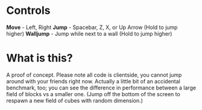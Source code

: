 # Controls
**Move** - Left, Right
**Jump** - Spacebar, Z, X, or Up Arrow (Hold to jump higher)
**Walljump** - Jump while next to a wall (Hold to jump higher)

# What is this?
A proof of concept. Please note all code is clientside, you cannot jump around with your friends right now.
Actually a little bit of an accidental benchmark, too; you can see the difference in performance between a large field of blocks vs a smaller one. (Jump off the bottom of the screen to respawn a new field of cubes with random dimension.)
